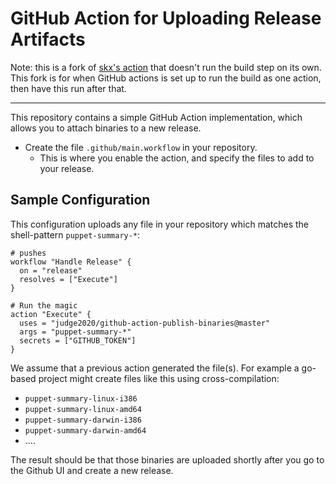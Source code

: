 # GitHub Action for Uploading Release Artifacts


Note: this is a fork of [skx's action](https://github.com/skx/github-action-publish-binaries) that doesn't run the build step on its own. This fork is for when GitHub actions is set up to run the build as one action, then have this run after that.

---

This repository contains a simple GitHub Action implementation, which allows you to attach binaries to a new release.


* Create the file `.github/main.workflow` in your repository.
  * This is where you enable the action, and specify the files to add to your release.


## Sample Configuration

This configuration uploads any file in your repository which matches the
shell-pattern `puppet-summary-*`:

```
# pushes
workflow "Handle Release" {
  on = "release"
  resolves = ["Execute"]
}

# Run the magic
action "Execute" {
  uses = "judge2020/github-action-publish-binaries@master"
  args = "puppet-summary-*"
  secrets = ["GITHUB_TOKEN"]
}
```

We assume that a previous action generated the file(s). For example a
go-based project might create files like this using cross-compilation:

* `puppet-summary-linux-i386`
* `puppet-summary-linux-amd64`
* `puppet-summary-darwin-i386`
* `puppet-summary-darwin-amd64`
* ....

The result should be that those binaries are uploaded shortly after you go to
the Github UI and create a new release.
